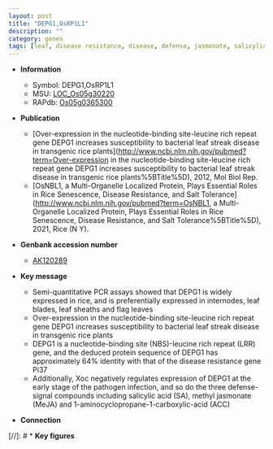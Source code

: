 ```yaml
---
layout: post
title: "DEPG1,OsRP1L1"
description: ""
category: genes
tags: [leaf, disease resistance, disease, defense, jasmonate, salicylic acid, sheath]
---
```


* **Information**  
    + Symbol: DEPG1,OsRP1L1  
    + MSU: [LOC_Os05g30220](http://rice.uga.edu/cgi-bin/ORF_infopage.cgi?orf=LOC_Os05g30220)  
    + RAPdb: [Os05g0365300](http://rapdb.dna.affrc.go.jp/viewer/gbrowse_details/irgsp1?name=Os05g0365300)  

* **Publication**  
    + [Over-expression in the nucleotide-binding site-leucine rich repeat gene DEPG1 increases susceptibility to bacterial leaf streak disease in transgenic rice plants](http://www.ncbi.nlm.nih.gov/pubmed?term=Over-expression in the nucleotide-binding site-leucine rich repeat gene DEPG1 increases susceptibility to bacterial leaf streak disease in transgenic rice plants%5BTitle%5D), 2012, Mol Biol Rep.
    + [OsNBL1, a Multi-Organelle Localized Protein, Plays Essential Roles in Rice Senescence, Disease Resistance, and Salt Tolerance](http://www.ncbi.nlm.nih.gov/pubmed?term=OsNBL1, a Multi-Organelle Localized Protein, Plays Essential Roles in Rice Senescence, Disease Resistance, and Salt Tolerance%5BTitle%5D), 2021, Rice (N Y).

* **Genbank accession number**  
    + [AK120289](http://www.ncbi.nlm.nih.gov/nuccore/AK120289)

* **Key message**  
    + Semi-quantitative PCR assays showed that DEPG1 is widely expressed in rice, and is preferentially expressed in internodes, leaf blades, leaf sheaths and flag leaves
    + Over-expression in the nucleotide-binding site-leucine rich repeat gene DEPG1 increases susceptibility to bacterial leaf streak disease in transgenic rice plants
    + DEPG1 is a nucleotide-binding site (NBS)-leucine rich repeat (LRR) gene, and the deduced protein sequence of DEPG1 has approximately 64% identity with that of the disease resistance gene Pi37
    + Additionally, Xoc negatively regulates expression of DEPG1 at the early stage of the pathogen infection, and so do the three defense-signal compounds including salicylic acid (SA), methyl jasmonate (MeJA) and 1-aminocyclopropane-1-carboxylic-acid (ACC)

* **Connection**  

[//]: # * **Key figures**  


